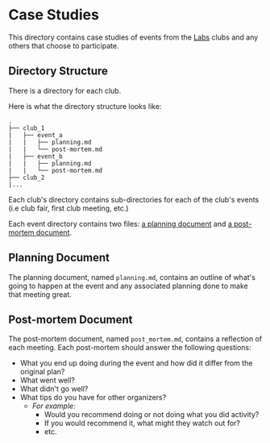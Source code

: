 # Case Studies

This directory contains case studies of events from the [Labs](../meta/labs)
clubs and any others that choose to participate.

## Directory Structure

There is a directory for each club.

Here is what the directory structure looks like:

```
.
├── club_1
|   ├── event_a
|   |   ├── planning.md
|   |   └── post-mortem.md
|   ├── event_b
|   |   ├── planning.md
|   |   └── post-mortem.md
├── club_2
|...
```

Each club's directory contains sub-directories for each of the club's events (i.e
club fair, first club meeting, etc.)

Each event directory contains two files: [a planning document](#planning-document)
and [a post-mortem document](#post-mortem-document).

## Planning Document

The planning document, named `planning.md`, contains an outline of what's going
to happen at the event and any associated planning done to make that meeting
great.

## Post-mortem Document

The post-mortem document, named `post_mortem.md`, contains a reflection of each
meeting. Each post-mortem should answer the following questions:

- What you end up doing during the event and how did it differ from the original
  plan?
- What went well?
- What didn't go well?
- What tips do you have for other organizers?
  - _For example:_
    - Would you recommend doing or not doing what you did activity?
    - If you would recommend it, what might they watch out for?
    - etc.
